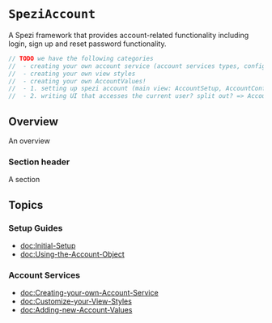 # ``SpeziAccount``

A Spezi framework that provides account-related functionality including login, sign up and reset password functionality.

<!--
                  
This source file is part of the Spezi open-source project

SPDX-FileCopyrightText: 2023 Stanford University and the project authors (see CONTRIBUTORS.md)

SPDX-License-Identifier: MIT
             
-->

<!-- TODO rephrase? -->

```swift
// TODO we have the following categories
//  - creating your own account service (account services types, configuration, view styles, account values?, data entry, signup and validation)
//  - creating your own view styles
//  - creating your own AccountValues!
//  - 1. setting up spezi account (main view: AccountSetup, AccountConfiguration component, Account object and account values!, maybe accessing account service configuration?)
//  - 2. writing UI that accesses the current user? split out? => AccountValues, AccountServiceConfiguration 
```

## Overview

An overview

### Section header

A section


## Topics

### Setup Guides

- <doc:Initial-Setup>
- <doc:Using-the-Account-Object>

### Account Services

- <doc:Creating-your-own-Account-Service>
- <doc:Customize-your-View-Styles>
- <doc:Adding-new-Account-Values>
